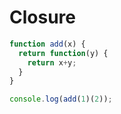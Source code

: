 # Closure

```javascript
function add(x) {
  return function(y) {
    return x+y;
  }
}

console.log(add(1)(2));
```

